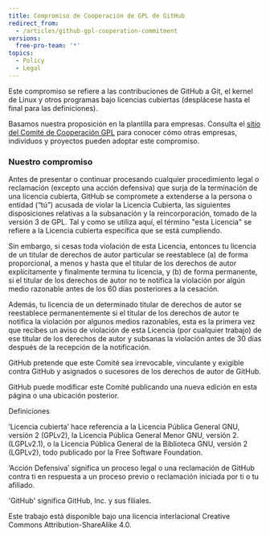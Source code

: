```yaml
---
title: Compromiso de Cooperación de GPL de GitHub
redirect_from:
  - /articles/github-gpl-cooperation-commitment
versions:
  free-pro-team: '*'
topics:
  - Policy
  - Legal
---
```


Este compromiso se refiere a las contribuciones de GitHub a Git, el kernel de Linux y otros programas bajo licencias cubiertas (desplácese hasta el final para las definiciones).

Basamos nuestra proposición en la plantilla [](https://github.com/gplcc/gplcc/blob/master/Company/GPL%20Cooperation%20Commitment-Company-Template.md) para empresas. Consulta el [sitio del Comité de Cooperación GPL](https://gplcc.github.io/gplcc/) para conocer cómo otras empresas, individuos y proyectos pueden adoptar este compromiso.

### Nuestro compromiso

Antes de presentar o continuar procesando cualquier procedimiento legal o reclamación (excepto una acción defensiva) que surja de la terminación de una licencia cubierta, GitHub se compromete a extenderse a la persona o entidad (“tú”) acusada de violar la Licencia Cubierta, las siguientes disposiciones relativas a la subsanación y la reincorporación, tomado de la versión 3 de GPL. Tal y como se utiliza aquí, el término "esta Licencia" se refiere a la Licencia cubierta específica que se está cumpliendo.

Sin embargo, si cesas toda violación de esta Licencia, entonces tu licencia de un titular de derechos de autor particular se reestablece (a) de forma proporcional, a menos y hasta que el titular de los derechos de autor explícitamente y finalmente termina tu licencia, y (b) de forma permanente, si el titular de los derechos de autor no te notifica la violación por algún medio razonable antes de los 60 días posteriores a la cesación.

Además, tu licencia de un determinado titular de derechos de autor se reestablece permanentemente si el titular de los derechos de autor te notifica la violación por algunos medios razonables, esta es la primera vez que recibes un aviso de violación de esta Licencia (por cualquier trabajo) de ese titular de los derechos de autor y subsanas la violación antes de 30 días después de la recepción de la notificación.

GitHub pretende que este Comité sea irrevocable, vinculante y exigible contra GitHub y asignados o sucesores de los derechos de autor de GitHub.

GitHub puede modificar este Comité publicando una nueva edición en esta página o una ubicación posterior.

Definiciones

‘Licencia cubierta’ hace referencia a la Licencia Pública General GNU, versión 2 (GPLv2), la Licencia Pública General Menor GNU, versión 2. (LGPLv2.1), o la Licencia Pública General de la Biblioteca GNU, versión 2 (LGPLv2), todo publicado por la Free Software Foundation.

‘Acción Defensiva’ significa un proceso legal o una reclamación de GitHub contra ti en respuesta a un proceso previo o reclamación iniciada por ti o tu afiliado.

'GitHub' significa GitHub, Inc. y sus filiales.

Este trabajo está disponible bajo una licencia interlacional Creative Commons Attribution-ShareAlike 4.0.
